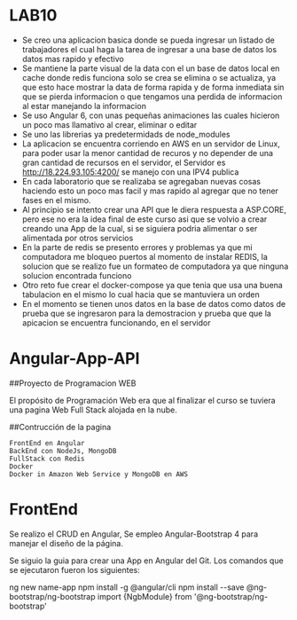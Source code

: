 # LAB10
- Se creo una aplicacion basica donde se pueda ingresar un listado de trabajadores 
  el cual haga la tarea de ingresar a una base de datos los datos mas rapido y efectivo
- Se mantiene la parte visual de la data con el un base de datos local en cache donde redis funciona solo se crea
  se elimina o se actualiza, ya que esto hace mostrar la data de forma rapida y de forma inmediata sin que 
  se pierda informacion o que tengamos una perdida de informacion al estar manejando la informacion
- Se uso Angular 6, con unas pequeñas animaciones las cuales hicieron un poco mas llamativo al crear, eliminar 
  o editar
- Se uno las librerias ya predetermidads de node_modules
- La aplicacion se encuentra corriendo en AWS en un servidor de Linux, para poder usar la menor cantidad de recuros y no depender
  de una gran cantidad de recursos en el servidor, el Servidor es http://18.224.93.105:4200/ se manejo con una IPV4 publica
- En cada laboratorio que se realizaba se agregaban nuevas cosas haciendo esto un poco mas facil y mas rapido al agregar que no         tener fases en el mismo.
- Al principio se intento crear una API que le diera respuesta a ASP.CORE, pero ese no era la idea final de este curso asi que  se          volvio a crear creando una App de la cual, si se siguiera podria alimentar o ser alimentada por otros servicios
- En la parte de redis se presento errores y problemas ya que mi computadora me bloqueo puertos al momento de instalar REDIS, 
  la solucion que se realizo fue un formateo de computadora ya que ninguna solucion encontrada funciono
- Otro reto fue crear el docker-compose ya que tenia que usa una buena tabulacion en el mismo lo cual hacia que se mantuviera un orden
- En el momento se tienen unos datos en la base de datos como datos de prueba que se ingresaron para la demostracion y prueba que     que la apicacion se encuentra funcionando, en el servidor


# Angular-App-API

##Proyecto de Programacion WEB

El propósito de Programación Web era que al finalizar el curso se tuviera una pagina Web Full Stack alojada en la nube.

##Contrucción de la pagina

    FrontEnd en Angular 
    BackEnd con NodeJs, MongoDB
    FullStack con Redis
    Docker
    Docker in Amazon Web Service y MongoDB en AWS
    
    
# FrontEnd
Se realizo el CRUD en Angular,  Se empleo Angular-Bootstrap 4 para manejar el diseño de la página.

Se siguio la guia para crear una App en Angular del Git. Los comandos que se ejecutaron fueron los siguientes:

ng new name-app
npm install -g @angular/cli
npm install --save @ng-bootstrap/ng-bootstrap
import {NgbModule} from '@ng-bootstrap/ng-bootstrap'
